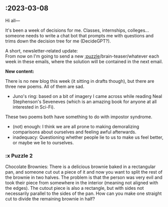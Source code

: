 ## :2023-03-08

Hi all—

It's been a week of decisions for me. Classes, internships, colleges... someone needs to write a chat bot that prompts me with questions and trims down the decision tree for me (DecideGPT?). 

A short, newsletter-related update:  
From now on I'm going to send a new [\:puzzle](#puzzle-2)/brain-teaser/whatever each week in these emails, where the solution will be contained in the next email. 

**New content:**

There is no new blog this week (it sitting in drafts though), but there are three new poems. All of them are sad. 

- Juno's ring: based on a bit of imagery I came across while reading Neal Stephenson's Seveneves (which is an amazing book for anyone at all interested in Sci-Fi). 

These two poems both have something to do with impostor syndrome.
- (not) enough: I think we are all prone to making demoralizing comparisons about ourselves and feeling awful afterwards. 
- inadequacy: Questioning whether people lie to us to make us feel better, or maybe we lie to ourselves.

### \:x Puzzle 2
Chocolate Brownies: There is a delicious brownie baked in a rectangular pan, and someone cut out a piece of it and now you want to split the rest of the brownie in two halves. The problem is that the person was very evil and took their piece from somewhere in the interior (meaning not aligned with the edges). The cutout piece is also a rectangle, but with sides not necessarily parallel to the sides of the pan. How can you make one straight cut to divide the remaining brownie in half?

